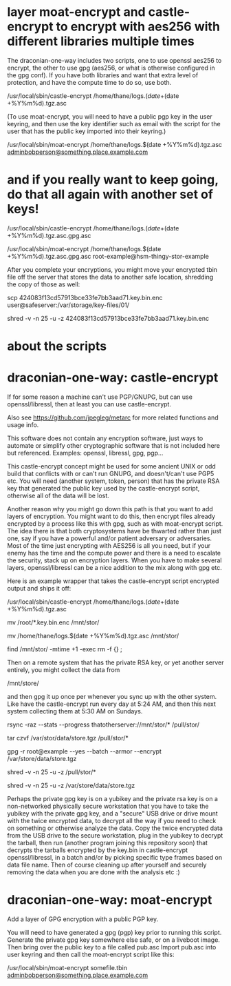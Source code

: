 # layer moat-encrypt and castle-encrypt to encrypt with aes256 with different libraries multiple times

The draconian-one-way includes two scripts, one to use openssl aes256 to encrypt, the other to use gpg (aes256, or what is otherwise configured in the gpg conf). If you have both libraries and want that extra level of protection, and have the compute time to do so, use both.



/usr/local/sbin/castle-encrypt /home/thane/logs.$(date +%Y%m%d).tgz /home/thane/logs.$(date +%Y%m%d).tgz.asc

(To use moat-encrypt, you will need to have a public pgp key in the user keyring, and then use the key identifier such as email with the script for the user that has the public key imported into their keyring.)

/usr/local/sbin/moat-encrypt /home/thane/logs.$(date +%Y%m%d).tgz.asc adminbobperson@something.place.example.com

# and if you really want to keep going, do that all again with another set of keys!

/usr/local/sbin/castle-encrypt /home/thane/logs.$(date +%Y%m%d).tgz.asc.gpg /home/thane/logs.$(date +%Y%m%d).tgz.asc.gpg.asc

/usr/local/sbin/moat-encrypt /home/thane/logs.$(date +%Y%m%d).tgz.asc.gpg.asc root-example@hsm-thingy-stor-example


After you complete your encryptions, you might move your encrypted tbin file off the server that stores the data to another safe location, shredding the copy of those as well:


  scp 424083f13cd57913bce33fe7bb3aad71.key.bin.enc user@safeserver:/var/storage/key-files/01/
  
  shred -v -n 25 -u -z 424083f13cd57913bce33fe7bb3aad71.key.bin.enc


# about the scripts

# draconian-one-way: castle-encrypt
If for some reason a machine can't use PGP/GNUPG, but can use openssl/libressl, then at least you can use castle-encrypt.

Also see https://github.com/jpegleg/metarc for more related functions and usage info.

This software does not contain any encryption software, just ways to automate or simplify other cryptographic software that is not included here but referenced. Examples: openssl, libressl, gpg, pgp...

This castle-encrypt concept might be used for some ancient UNIX or odd build that conflicts with or can't run GNUPG, and doesn't/can't use PGP5 etc.
You will need (another system, token, person) that has the private RSA key that generated the public key used by the castle-encrypt script, otherwise all of the data will be lost.

Another reason why you might go down this path is that you want to add layers of encryption. You might want to do this,
then encrypt files already encrypted by a process like this with gpg, such as with moat-encrypt script. The idea there is that both cryptosystems have be thwarted
rather than just one, say if you have a powerful and/or patient adversary or adversaries. Most of the time just encrypting with AES256 is all you need, but if your enemy has the time and the compute power and there is a need to escalate the security, stack up on encryption layers. When you have to make several layers, openssl/libressl can be a nice addition to the mix along with gpg etc.

Here is an example wrapper that takes the castle-encrypt script encrypted output and ships it off:

/usr/local/sbin/castle-encrypt /home/thane/logs.$(date +%Y%m%d).tgz /home/thane/logs.$(date +%Y%m%d).tgz.asc

mv /root/*.key.bin.enc /mnt/stor/

mv /home/thane/logs.$(date +%Y%m%d).tgz.asc /mnt/stor/

find /mnt/stor/ -mtime +1 -exec rm -f {} \;


Then on a remote system that has the private RSA key, or yet another server entirely, you might collect the data from 

/mnt/store/

and then gpg it up once per whenever you sync up with the other system. Like have the castle-encrypt run every day at 5:24 AM, and then this next system collecting them at 5:30 AM on Sundays.

rsync -raz --stats --progress thatotherserver://mnt/stor/* /pull/stor/

tar czvf /var/stor/data/store.tgz /pull/stor/*

gpg -r root@example --yes --batch --armor --encrypt /var/store/data/store.tgz

shred -v -n 25 -u -z /pull/stor/*

shred -v -n 25 -u -z /var/store/data/store.tgz

Perhaps the private gpg key is on a yubikey and the private rsa key is on a non-networked physically secure workstation that you have to take the yubikey with the private gpg key, and a "secure" USB drive or drive mount with the twice encrypted data, to decrypt all the way if you need to check on something or otherwise analyze the data. Copy the twice encrypted data from the USB drive to the secure workstation, plug in the yubikey to decrypt the tarball, then run (another program joining this repository soon) that decrypts the tarballs encrypted by the key.bin in castle-encrypt openssl/libressl, in a batch and/or by picking specific type frames based on data file name. Then of course cleaning up after yourself and securely removing the data when you are done with the analysis etc :)


# draconian-one-way: moat-encrypt
Add a layer of GPG encryption with a public PGP key.


You will need to have generated a gpg (pgp) key prior to running this script.
Generate the private gpg key somewhere else safe, or on a liveboot image.
Then bring over the public key to a file called pub.asc
Import pub.asc into user keyring and then call the moat-encrypt script like this:

/usr/local/sbin/moat-encrypt somefile.tbin adminbobperson@something.place.example.com
